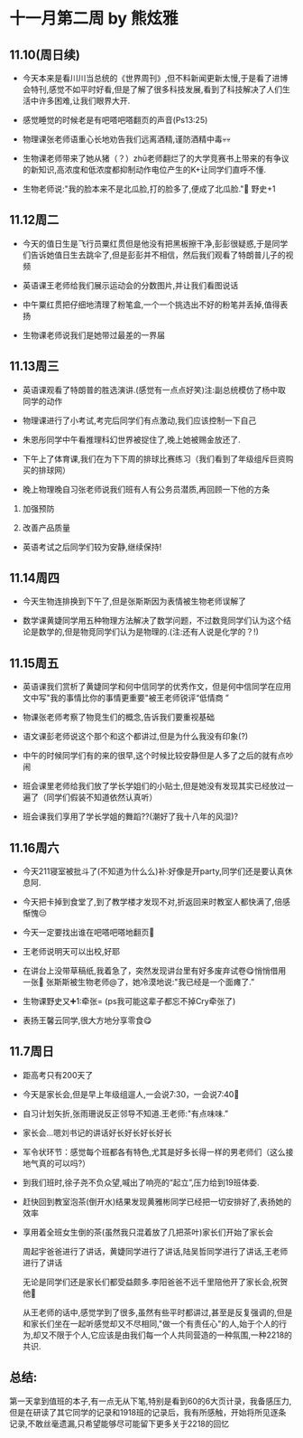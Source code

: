 # 十一月第二周 by 熊炫雅  

##  11.10(周日续)
- 今天本来是看川川当总统的《世界周刊》,但不料新闻更新太慢,于是看了进博会特刊,感觉不如平时好看,但是了解了很多科技发展,看到了科技解决了人们生活中许多困难,让我们眼界大开.

- 感觉睡觉的时候老是有吧嗒吧嗒翻页的声音(Ps13:25)

- 物理课张老师语重心长地劝告我们远离酒精,谨防酒精中毒💀💀

- 生物课老师带来了她从猪（？）zhū老师翻烂了的大学竞赛书上带来的有争议的新知识,高浓度和低浓度都抑制动作电位产生的K+让同学们直呼不懂.
- 生物老师说:"我的脸本来不是北瓜脸,打的脸多了,便成了北瓜脸."🎃
野史+1
## 11.12周二
- 今天的值日生是飞行员粟红贯但是他没有把黑板擦干净,彭彭很疑惑,于是同学们告诉她值日生去跳伞了,但是彭彭并不相信，然后我们观看了特朗普儿子的视频

- 英语课王老师给我们展示运动会的分数图片,并让我们看图说话

- 中午粟红贯把仔细地清理了粉笔盒,一个一个挑选出不好的粉笔并丢掉,值得表扬

- 生物课老师说我们是她带过最差的一界届	

## 11.13周三	
- 英语课观看了特朗普的胜选演讲.(感觉有一点点好笑)注:副总统模仿了杨中取同学的动作	

- 物理课进行了小考试,考完后同学们有点激动,我们应该控制一下自己	

- 朱恩彤同学中午看推理科幻世界被捉住了,晚上她被赐金放还了.

- 下午上了体育课,我们在为下下周的排球比赛练习（我们看到了年级组斥巨资购买的排球网）

- 晚上物理晚自习张老师说我们班有人有公务员潜质,再回顾一下他的方条

1. 加强预防

2. 改善产品质量

- 英语考试之后同学们较为安静,继续保持!

## 11.14周四
- 今天生物连排换到下午了,但是张斯斯因为表情被生物老师误解了

- 数学课黄婕同学用五种物理方法解决了数学问题，不过数竞同学们认为这个结论是数学的,但是物竞同学们认为是物理的.(注:还有人说是化学的？!)

## 11.15周五	
- 英语课我们赏析了黄婕同学和何中信同学的优秀作文，但是何中信同学在应用文中写"我的事情比你的事情更重要"被王老师锐评“低情商 ”

- 物课张老师考察了物竞生们的概念,告诉我们要重视基础

- 语文课彭老师说这个那个和这个都讲过,但是为什么我没有印象(?)

- 中午的时候同学们有的来的很早,这个时候比较安静但是人多了之后的就有点吵闹

- 班会课里老师给我们放了学长学姐们的小贴士,但是她没有发现其实已经放过一遍了（同学们假装不知道依然认真听）

- 班会课我们享用了学长学姐的舞蹈??(潮好了我十八年的风湿)?	

## 11.16周六  
- 今天211寝室被批斗了(不知道为什么么)补:好像是开party,同学们还是要认真休息阿.

- 今天把卡掉到食堂了,到了教学楼才发现不对,折返回来时教室人都快满了,倍感惭愧😔

- 今天一定要找出谁在吧嗒吧嗒地翻页💢

- 王老师说明天可以出校,好耶

- 在讲台上没带草稿纸,我着急了，突然发现讲台里有好多废弃试卷😋悄悄借用一张🥺
张斯斯被生物老师@了，她冷漠地说:"我已经是一个面瘫了.”
- 生物课野史又➕1:牵张=
(ps我可能这辈子都忘不掉Cry牵张了)

- 表扬王馨云同学,很大方地分享零食😋	

## 11.7周日

- 距高考只有200天了

- 今天是家长会,但是早上年级组遛人,一会说7:30，一会说7:40💢

- 自习计划矢折,张雨珊说反正邻导不知道.王老师:"有点味味.”

- 家长会...嗯刘书记的讲话好长好长好长好长
- 军令状环节：感觉每个班都各有特色,尤其是好多长得一样的男老师们（这么接地气真的可以吗?）

- 到我们班时,徐子尧不负众望,喊出了响亮的“起立”,压力给到19班体委.

- 赶快回到教室泡茶(倒开水)结果发现黄雅彬同学已经把一切安排好了,表扬她的效率

- 享用着全班女生倒的茶(虽然我只混着放了几把茶叶)家长们开始了家长会

    周起宇爸爸进行了讲话，黄婕同学进行了讲话,陆吴哲同学进行了讲话,王老师进行了讲话

    无论是同学们还是家长们都受益颇多.李阳爸爸不远千里陪他开了家长会,祝贺他🎉

    从王老师的话中,感觉学到了很多,虽然有些平时都讲过,甚至是反复强调的,但是和家长们坐在一起听感觉却又不尽相同,"做一个有责任心"的人,始于个人的行为,却又不限于个人,它应该是由我们每一个人共同营造的一种氛围,一种2218的共识.

## 总结:
第一天拿到值班的本子,有一点无从下笔,特别是看到60的6大页计录，我备感压力,但是在研读了其它同学的记录和1918班的记录后，我有所感触，开始将所见逐条记录,不敢丝毫遗漏,只希望能够尽可能留下更多关于2218的回忆
